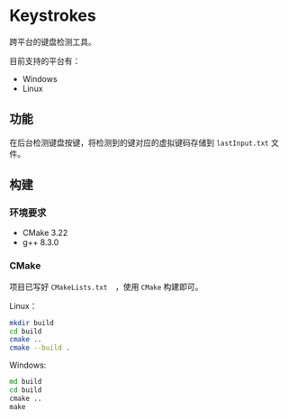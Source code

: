 # Keystrokes

跨平台的键盘检测工具。

目前支持的平台有：
- Windows
- Linux

## 功能

在后台检测键盘按键，将检测到的键对应的虚拟键码存储到 `lastInput.txt` 文件。

## 构建

### 环境要求

- CMake 3.22
- g++ 8.3.0

### CMake

项目已写好 `CMakeLists.txt`　，使用 `CMake` 构建即可。

Linux：
```sh
mkdir build
cd build
cmake ..
cmake --build .
```

Windows:
```bat
md build
cd build
cmake ..
make
```
